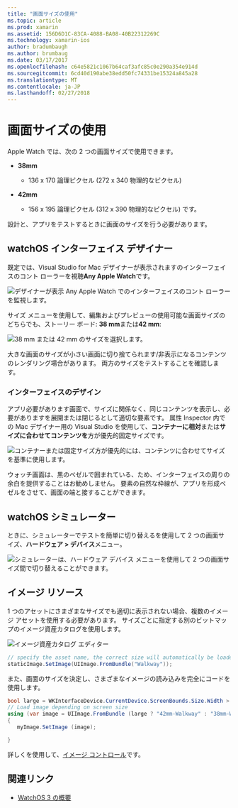```yaml
---
title: "画面サイズの使用"
ms.topic: article
ms.prod: xamarin
ms.assetid: 156D6D1C-83CA-4088-BA08-40B22312269C
ms.technology: xamarin-ios
author: bradumbaugh
ms.author: brumbaug
ms.date: 03/17/2017
ms.openlocfilehash: c64e5821c1067b64caf3afc85c0e290a354e914d
ms.sourcegitcommit: 6cd40d190abe38edd50fc74331be15324a845a28
ms.translationtype: MT
ms.contentlocale: ja-JP
ms.lasthandoff: 02/27/2018
---
```

# <a name="working-with-screen-sizes"></a>画面サイズの使用

Apple Watch では、次の 2 つの画面サイズで使用できます。

- **38mm**
  - 136 x 170 論理ピクセル (272 x 340 物理的なピクセル)

- **42mm**
  - 156 x 195 論理ピクセル (312 x 390 物理的なピクセル) です。

設計と、アプリをテストするときに画面のサイズを行う必要があります。

## <a name="watchos-interface-designer"></a>watchOS インターフェイス デザイナー

既定では、Visual Studio for Mac デザイナーが表示されますのインターフェイスのコント ローラーを視聴**Any Apple Watch**です。

![](screen-sizes-images/screen-any-sml.png "デザイナーが表示 Any Apple Watch でのインターフェイスのコント ローラーを監視します。")

サイズ メニューを使用して、編集およびプレビューの使用可能な画面サイズのどちらでも、ストーリー ボード: **38 mm**または**42 mm**:

![](screen-sizes-images/screen-menu-sml.png "38 mm または 42 mm のサイズを選択します。")

大きな画面のサイズが小さい画面に切り捨てられます/非表示になるコンテンツのレンダリング場合があります。
両方のサイズをテストすることを確認します。


### <a name="interface-design"></a>インターフェイスのデザイン

アプリ必要があります画面で、サイズに関係なく、同じコンテンツを表示し、必要がありますを展開または閉じるとして適切な要素です。 属性 Inspector 内での Mac デザイナー用の Visual Studio を使用して、**コンテナーに相対**または**サイズに合わせてコンテンツを**方が優先的固定サイズです。

![](screen-sizes-images/sizeattributepanel-sml.png "コンテナーまたは固定サイズ方が優先的には、コンテンツに合わせてサイズを基準に使用します。")

ウォッチ画面は、黒のベゼルで囲まれている、ため、インターフェイスの周りの余白を提供することはお勧めしません。 要素の自然な枠線が、アプリを形成ベゼルをさせて、画面の端と接することができます。


## <a name="watchos-simulator"></a>watchOS シミュレーター

ときに、シミュレーターでテストを簡単に切り替えるを使用して 2 つの画面サイズ、**ハードウェア > デバイス**メニュー。

![](screen-sizes-images/simulator.png "シミュレーターは、ハードウェア デバイス メニューを使用して 2 つの画面サイズ間で切り替えることができます。")


## <a name="image-resources"></a>イメージ リソース

1 つのアセットにさまざまなサイズでも適切に表示されない場合、複数のイメージ アセットを使用する必要があります。 サイズごとに指定する別のビットマップのイメージ資産カタログを使用します。

![](screen-sizes-images/images-xcassets.png "イメージ資産カタログ エディター")

```csharp
// specify the asset name, the correct size will automatically be loaded
staticImage.SetImage(UIImage.FromBundle("Walkway"));
```

また、画面のサイズを決定し、さまざまなイメージの読み込みを完全にコードを使用します。

```csharp
bool large = WKInterfaceDevice.CurrentDevice.ScreenBounds.Size.Width > 136.0;
// Load image depending on screen size
using (var image = UIImage.FromBundle (large ? "42mm-Walkway" : "38mm-Walkway"))
{
   myImage.SetImage (image);

}
```

詳しくを使用して、[イメージ コントロール](~/ios/watchos/user-interface/image.md)です。



## <a name="related-links"></a>関連リンク

- [WatchOS 3 の概要](~/ios/watchos/platform/introduction-to-watchos3/index.md)
